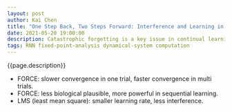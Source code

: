 ```yaml
---
layout: post
author: Kai Chen
title: "One Step Back, Two Steps Forward: Interference and Learning in Recurrent Neural Networks"
date: 2021-05-20 19:00:00
description: Catastrophic forgetting is a key issue in continual learning paradigm. Training algorithms, like FORCE, seem to be able to bypass this to some extent. Chen and Barak applied fixed point analysis to explicitly show the change of fixed point structure of networks during training in continual learning scenario. Their work provide intuitions about how learning algorithm and the order of task sequence affect the training in continual learning.
tags: RNN fixed-point-analysis dynamical-system computation
---
```


<p>{{page.description}}</p>

- FORCE: slower convergence in one trial, faster convergence in multi trials.
- FORCE: less biological plausible, more powerful in sequential learning.
- LMS (least mean square): smaller learning rate, less interference.